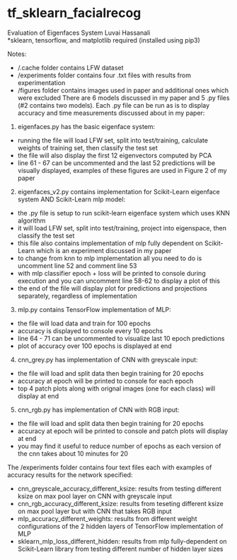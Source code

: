 # tf_sklearn_facialrecog

Evaluation of Eigenfaces System
Luvai Hassanali   
*sklearn, tensorflow, and matplotlib required (installed using pip3)

Notes:
- /.cache folder contains LFW dataset
- /experiments folder contains four .txt files with results from experimentation 
- /figures folder contains images used in paper and additional ones which were excluded 
There are 6 models discussed in my paper and 5 .py files (#2 contains two models).
Each .py file can be run as is to display accuracy and time measurements discussed about in my paper:

1. eigenfaces.py has the basic eigenface system:
  - running the file will load LFW set, split into test/training, calculate weights of training set, then classify the test set
  - the file will also display the first 12 eigenvectors computed by PCA 
  - line 61 - 67 can be uncommented and the last 52 predictions will be visually displayed, examples of these figures are used in Figure 2 of my paper
  
2. eigenfaces_v2.py contains implementation for Scikit-Learn eigenface system AND Scikit-Learn mlp model:
  - the .py file is setup to run scikit-learn eigenface system which uses KNN algorithm 
  - it will load LFW set, split into test/training, project into eigenspace, then classify the test set
  - this file also contains implementation of mlp fully dependent on Scikit-Learn which is an experiment discussed in my paper
  - to change from knn to mlp implementation all you need to do is uncomment line 52 and comment line 53 
  - with mlp classifier epoch + loss will be printed to console during execution and you can uncomment line 58-62 to display a plot of this
  - the end of the file will display plot for predictions and projections separately, regardless of implementation

3. mlp.py contains TensorFlow implementation of MLP:
  - the file will load data and train for 100 epochs
  - accuracy is displayed to console every 10 epochs 
  - line 64 - 71 can be uncommented to visualize last 10 epoch predictions
  - plot of accuracy over 100 epochs is displayed at end

4. cnn_grey.py has implementation of CNN with greyscale input:
  - the file will load and split data then begin training for 20 epochs
  - accuracy at epoch will be printed to console for each epoch 
  - top 4 patch plots along with orignal images (one for each class) will display at end
 
5. cnn_rgb.py has implementation of CNN with RGB input:
  - the file will load and split data then begin training for 20 epochs
  - accuracy at epoch will be printed to console and patch plots will display at end 
  - you may find it useful to reduce number of epochs as each version of the cnn takes about 10 minutes for 20

The /experiments folder contains four text files each with examples of accuracy results for the network specified:
- cnn_greyscale_accuracy_different_ksize: results from testing different ksize on max pool layer on CNN with greyscale input
- cnn_rgb_accuracy_different_ksize: results from teseting different ksize on max pool layer but with CNN that takes RGB input
- mlp_accuracy_different_weights: results from different weight configurations of the 2 hidden layers of TensorFlow implementation of MLP
- sklearn_mlp_loss_different_hidden: results from mlp fully-dependent on Scikit-Learn library from testing different number of hidden layer sizes
